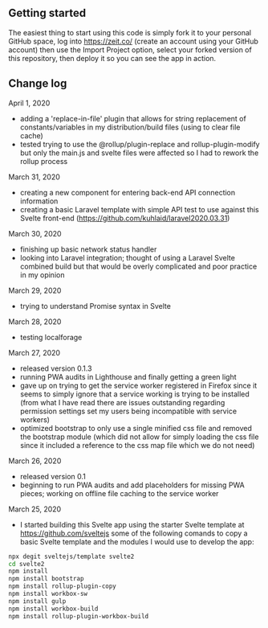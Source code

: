 ## Getting started
The easiest thing to start using this code is simply fork it to your personal GitHub space, log into https://zeit.co/ (create an account using your GitHub account) then use the Import Project option, select your forked version of this repository, then deploy it so you can see the app in action.

## Change log

April 1, 2020
- adding a 'replace-in-file' plugin that allows for string replacement of constants/variables in my distribution/build files (using to clear file cache)
- tested trying to use the @rollup/plugin-replace and rollup-plugin-modify but only the main.js and svelte files were affected so I had to rework the rollup process

March 31, 2020
- creating a new component for entering back-end API connection information
- creating a basic Laravel template with simple API test to use against this Svelte front-end (https://github.com/kuhlaid/laravel2020.03.31)

March 30, 2020
- finishing up basic network status handler
- looking into Laravel integration; thought of using a Laravel Svelte combined build but that would be overly complicated and poor practice in my opinion

March 29, 2020
- trying to understand Promise syntax in Svelte

March 28, 2020
- testing localforage

March 27, 2020
- released version 0.1.3
- running PWA audits in Lighthouse and finally getting a green light
- gave up on trying to get the service worker registered in Firefox since it seems to simply ignore that a service working is trying to be installed (from what I have read there are issues outstanding regarding permission settings set my users being incompatible with service workers)
- optimized bootstrap to only use a single minified css file and removed the bootstrap module (which did not allow for simply loading the css file since it included a reference to the css map file which we do not need)

March 26, 2020
- released version 0.1
- beginning to run PWA audits and add placeholders for missing PWA pieces; working on offline file caching to the service worker

March 25, 2020
- I started building this Svelte app using the starter Svelte template at https://github.com/sveltejs some of the following comands to copy a basic Svelte template and the modules I would use to develop the app:
```bash
npx degit sveltejs/template svelte2
cd svelte2
npm install
npm install bootstrap
npm install rollup-plugin-copy
npm install workbox-sw
npm install gulp
npm install workbox-build
npm install rollup-plugin-workbox-build
```
